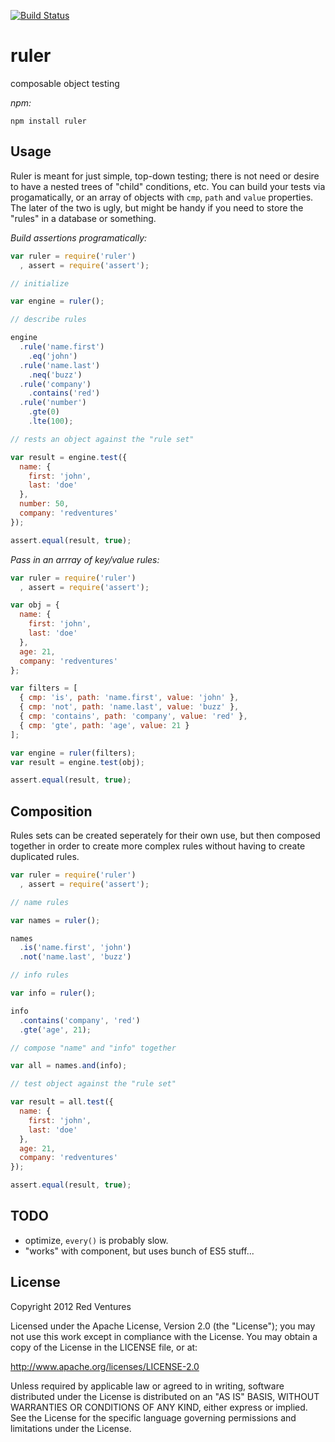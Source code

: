  [![Build Status](https://secure.travis-ci.org/RedVentures/ruler.png?branch=master)](http://travis-ci.org/RedVentures/ruler)

# ruler

composable object testing

*npm:*

```shell
npm install ruler
```

## Usage

Ruler is meant for just simple, top-down testing; there is not need or desire to have a nested trees of "child" conditions, etc. You can build your tests via progamatically, or an array of objects with `cmp`, `path` and `value` properties. The later of the two is ugly, but might be handy if you need to store the "rules" in a database or something.

*Build assertions programatically:*

```javascript
var ruler = require('ruler')
  , assert = require('assert');

// initialize

var engine = ruler();

// describe rules

engine
  .rule('name.first')
    .eq('john')
  .rule('name.last')
    .neq('buzz')
  .rule('company')
    .contains('red')
  .rule('number')
    .gte(0)
    .lte(100);

// rests an object against the "rule set"

var result = engine.test({
  name: {
    first: 'john',
    last: 'doe'
  },
  number: 50,
  company: 'redventures'
});

assert.equal(result, true);
```

*Pass in an arrray of key/value rules:*

```javascript
var ruler = require('ruler')
  , assert = require('assert');

var obj = {
  name: {
    first: 'john',
    last: 'doe'
  },
  age: 21,
  company: 'redventures'
};

var filters = [
  { cmp: 'is', path: 'name.first', value: 'john' },
  { cmp: 'not', path: 'name.last', value: 'buzz' },
  { cmp: 'contains', path: 'company', value: 'red' },
  { cmp: 'gte', path: 'age', value: 21 }
];

var engine = ruler(filters);
var result = engine.test(obj);

assert.equal(result, true);
```

## Composition
Rules sets can be created seperately for their own use, but then composed together in order to create more complex rules without having to create duplicated rules. 

```javascript
var ruler = require('ruler')
  , assert = require('assert');

// name rules

var names = ruler();

names
  .is('name.first', 'john')
  .not('name.last', 'buzz')

// info rules

var info = ruler();

info
  .contains('company', 'red')
  .gte('age', 21);

// compose "name" and "info" together

var all = names.and(info);

// test object against the "rule set"

var result = all.test({
  name: {
    first: 'john',
    last: 'doe'
  },
  age: 21,
  company: 'redventures'
});

assert.equal(result, true);
```

## TODO

  - optimize, `every()` is probably slow.
  - "works" with component, but uses bunch of ES5 stuff...


## License

Copyright 2012 Red Ventures

Licensed under the Apache License, Version 2.0 (the "License");
you may not use this work except in compliance with the License.
You may obtain a copy of the License in the LICENSE file, or at:

http://www.apache.org/licenses/LICENSE-2.0

Unless required by applicable law or agreed to in writing, software
distributed under the License is distributed on an "AS IS" BASIS,
WITHOUT WARRANTIES OR CONDITIONS OF ANY KIND, either express or implied.
See the License for the specific language governing permissions and
limitations under the License.